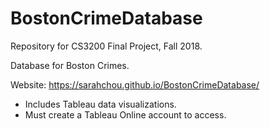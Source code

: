 # BostonCrimeDatabase
Repository for CS3200 Final Project, Fall 2018. 

Database for Boston Crimes.

Website: https://sarahchou.github.io/BostonCrimeDatabase/
- Includes Tableau data visualizations. 
- Must create a Tableau Online account to access.
